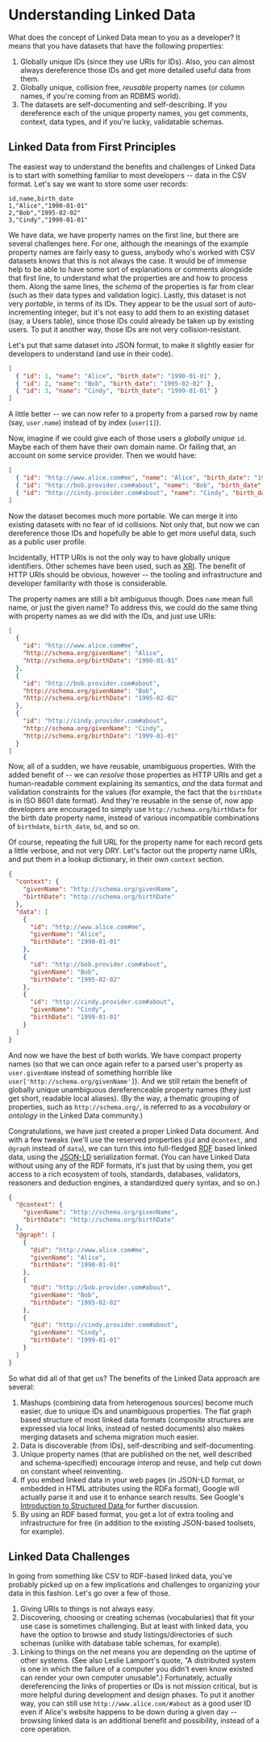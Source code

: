 # Understanding Linked Data

What does the concept of Linked Data mean to you as a developer? It means that
you have datasets that have the following properties:

 1. Globally unique IDs (since they use URIs for IDs). Also, you can almost
    always dereference those IDs and get more detailed useful data from them.
 2. Globally unique, collision free, *reusable* property names (or column names,
    if you're coming from an RDBMS world).
 3. The datasets are self-documenting and self-describing. If you dereference
    each of the unique property names, you get comments, context, data types,
    and if you're lucky, validatable schemas.

## Linked Data from First Principles

The easiest way to understand the benefits and challenges of Linked Data is to
start with something familiar to most developers -- data in the CSV format.
Let's say we want to store some user records:

```csv
id,name,birth_date
1,"Alice","1990-01-01"
2,"Bob","1995-02-02"
3,"Cindy","1999-01-01"
```

We have data, we have property names on the first line, but there are several
challenges here. For one, although the meanings of the example property names
are fairly easy to guess, anybody who's worked with CSV datasets knows that this
is not always the case. It would be of immense help to be able to have some sort
of explanations or comments alongside that first line, to understand what the
properties are and how to process them. Along the same lines, the *schema*
of the properties is far from clear (such as their data types and validation
logic). Lastly, this dataset is not very *portable*, in terms of its IDs.
They appear to be the usual sort of auto-incrementing integer, but it's not easy
to add them to an existing dataset (say, a Users table), since those
IDs could already be taken up by existing users. To put it another way, those
IDs are not very collision-resistant.

Let's put that same dataset into JSON format, to make it slightly easier for
developers to understand (and use in their code).

```json
[
  { "id": 1, "name": "Alice", "birth_date": "1990-01-01" },
  { "id": 2, "name": "Bob", "birth_date": "1995-02-02" },
  { "id": 3, "name": "Cindy", "birth_date": "1999-01-01" }
]
```

A little better -- we can now refer to a property from a parsed row by name
(say, `user.name`) instead of by index (`user[1]`).

Now, imagine if we could give each of those users a *globally unique* `id`.
Maybe each of them have their own domain name. Or failing that, an account on
some service provider. Then we would have:

```json
[
  { "id": "http://www.alice.com#me", "name": "Alice", "birth_date": "1990-01-01" },
  { "id": "http://bob.provider.com#about", "name": "Bob", "birth_date": "1995-02-02" },
  { "id": "http://cindy.provider.com#about", "name": "Cindy", "birth_date": "1999-01-01" }
]
```

Now the dataset becomes much more portable. We can merge it into existing
datasets with no fear of id collisions. Not only that, but now we can
dereference those IDs and hopefully be able to get more useful data, such as
a public user profile.

Incidentally, HTTP URIs is not the only way to have globally unique identifiers.
Other schemes have been used, such as
[XRI](https://en.wikipedia.org/wiki/Extensible_Resource_Identifier). The benefit
of HTTP URIs should be obvious, however -- the tooling and infrastructure and
developer familiarity with those is considerable.

The property names are still a bit ambiguous though. Does `name` mean full name,
or just the given name? To address this, we could do the same thing with
property names as we did with the IDs, and just use URIs:

```json
[
  {
    "id": "http://www.alice.com#me",
    "http://schema.org/givenName": "Alice",
    "http://schema.org/birthDate": "1990-01-01"
  },
  {
    "id": "http://bob.provider.com#about",
    "http://schema.org/givenName": "Bob",
    "http://schema.org/birthDate": "1995-02-02"
  },
  {
    "id": "http://cindy.provider.com#about",
    "http://schema.org/givenName": "Cindy",
    "http://schema.org/birthDate": "1999-01-01"
  }
]
```

Now, all of a sudden, we have reusable, unambiguous properties. With the added
benefit of -- we can *resolve* those properties as HTTP URIs and get a
human-readable comment explaining its semantics, *and* the data format and
validation constraints for the values (for example, the fact that the
`birthDate` is in ISO 8601 date format). And they're reusable in the sense of,
now app developers are encouraged to simply use `http://schema.org/birthDate`
for the birth date property name, instead of various incompatible combinations
of `birthdate`, `birth_date`, `bd`, and so on.

Of course, repeating the full URL for the property name for each record gets
a little verbose, and not very DRY. Let's factor out the property name URIs,
and put them in a lookup dictionary, in their own `context` section.

```json
{
  "context": {
    "givenName": "http://schema.org/givenName",
    "birthDate": "http://schema.org/birthDate"
  },
  "data": [
    {
      "id": "http://www.alice.com#me",
      "givenName": "Alice",
      "birthDate": "1990-01-01"
    },
    {
      "id": "http://bob.provider.com#about",
      "givenName": "Bob",
      "birthDate": "1995-02-02"
    },
    {
      "id": "http://cindy.provider.com#about",
      "givenName": "Cindy",
      "birthDate": "1999-01-01"
    }
  ]
}
```

And now we have the best of both worlds. We have compact property names (so
that we can once again refer to a parsed user's property as `user.givenName`
instead of something horrible like `user['http://schema.org/givenName']`). And
we still retain the benefit of globally unique unambiguous dereferenceable
property names (they just get short, readable local aliases). (By the way,
a thematic grouping of properties, such as `http://schema.org/`, is referred to
as a *vocabulary* or *ontology* in the Linked Data community.)

Congratulations, we have just created a proper Linked Data document. And
with a few tweaks (we'll use the reserved properties `@id` and `@context`, and
`@graph` instead of `data`), we can turn this into full-fledged
[RDF](https://en.wikipedia.org/wiki/Resource_Description_Framework) based linked
data, using the [JSON-LD](https://en.wikipedia.org/wiki/JSON-LD) serialization
format. (You can have Linked Data without using any of the RDF formats, it's
just that by using them, you get access to a rich ecosystem of tools, standards,
databases, validators, reasoners and deduction engines, a standardized query
syntax, and so on.)

```json
{
  "@context": {
    "givenName": "http://schema.org/givenName",
    "birthDate": "http://schema.org/birthDate"
  },
  "@graph": [
    {
      "@id": "http://www.alice.com#me",
      "givenName": "Alice",
      "birthDate": "1990-01-01"
    },
    {
      "@id": "http://bob.provider.com#about",
      "givenName": "Bob",
      "birthDate": "1995-02-02"
    },
    {
      "@id": "http://cindy.provider.com#about",
      "givenName": "Cindy",
      "birthDate": "1999-01-01"
    }
  ]
}
```

So what did all of that get us? The benefits of the Linked Data approach are
several:

 1. Mashups (combining data from heterogenous sources) become much easier, due
    to unique IDs and unambiguous properties. The flat graph based
    structure of most linked data formats (composite structures are expressed
    via local links, instead of nested documents) also makes merging datasets
    and schema migration much easier.
 2. Data is discoverable (from IDs), self-describing and self-documenting.
 3. Unique property names (that are published on the net, well described and
    schema-specified) encourage interop and reuse, and help cut down on
    constant wheel reinventing.
 4. If you embed linked data in your web pages (in JSON-LD format, or embedded
    in HTML attributes using the RDFa format), Google will actually parse it
    and use it to enhance search results. See Google's
    [Introduction to Structured Data ](https://developers.google.com/search/docs/guides/intro-structured-data)
    for further discussion.
 5. By using an RDF based format, you get a lot of extra tooling and
    infrastructure for free (in addition to the existing JSON-based toolsets,
    for example).

## Linked Data Challenges

In going from something like CSV to RDF-based linked data, you've probably
picked up on a few implications and challenges to organizing your data in this
fashion. Let's go over a few of those.

 1. Giving URIs to things is not always easy.
 2. Discovering, choosing or creating schemas (vocabularies) that fit your use
    case is sometimes challenging. But at least with linked data, you have the
    option to browse and study listings/directories of such schemas (unlike with
    database table schemas, for example).
 3. Linking to things on the net means you are depending on the uptime of other
    systems. (See also Leslie Lamport's quote, "A distributed system is one in
    which the failure of a computer you didn't even know existed can render
    your own computer unusable".) Fortunately, actually dereferencing the links
    of properties or IDs is not mission critical, but is more helpful during
    development and design phases. To put it another way, you can still use
    `http://www.alice.com/#about` as a good user ID even if Alice's website
    happens to be down during a given day -- browsing linked data is an
    additional benefit and possibility, instead of a core operation.
